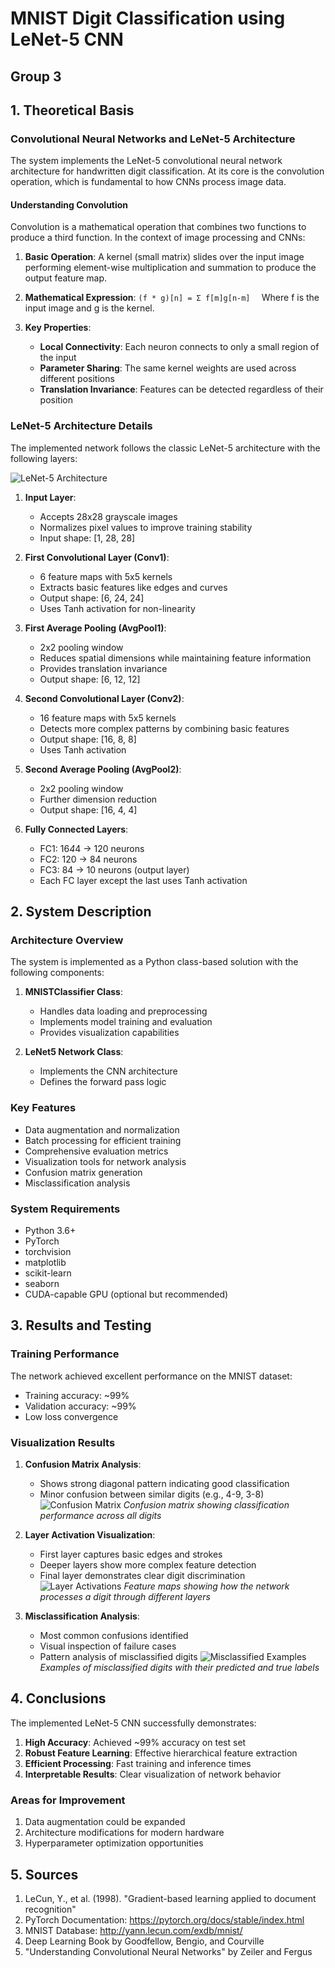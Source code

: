 # MNIST Digit Classification using LeNet-5 CNN
## Group 3
## 1. Theoretical Basis

### Convolutional Neural Networks and LeNet-5 Architecture

The system implements the LeNet-5 convolutional neural network architecture for handwritten digit classification. At its core is the convolution operation, which is fundamental to how CNNs process image data.

#### Understanding Convolution

Convolution is a mathematical operation that combines two functions to produce a third function. In the context of image processing and CNNs:

1. **Basic Operation**: A kernel (small matrix) slides over the input image performing element-wise multiplication and summation to produce the output feature map.

2. **Mathematical Expression**:   ```
   (f * g)[n] = Σ f[m]g[n-m]   ```
   Where f is the input image and g is the kernel.

3. **Key Properties**:
   - **Local Connectivity**: Each neuron connects to only a small region of the input
   - **Parameter Sharing**: The same kernel weights are used across different positions
   - **Translation Invariance**: Features can be detected regardless of their position

### LeNet-5 Architecture Details

The implemented network follows the classic LeNet-5 architecture with the following layers:

![LeNet-5 Architecture](images/lenet5_architecture.png)

1. **Input Layer**:
   - Accepts 28x28 grayscale images
   - Normalizes pixel values to improve training stability
   - Input shape: [1, 28, 28]

2. **First Convolutional Layer (Conv1)**:
   - 6 feature maps with 5x5 kernels
   - Extracts basic features like edges and curves
   - Output shape: [6, 24, 24]
   - Uses Tanh activation for non-linearity

3. **First Average Pooling (AvgPool1)**:
   - 2x2 pooling window
   - Reduces spatial dimensions while maintaining feature information
   - Provides translation invariance
   - Output shape: [6, 12, 12]

4. **Second Convolutional Layer (Conv2)**:
   - 16 feature maps with 5x5 kernels
   - Detects more complex patterns by combining basic features
   - Output shape: [16, 8, 8]
   - Uses Tanh activation

5. **Second Average Pooling (AvgPool2)**:
   - 2x2 pooling window
   - Further dimension reduction
   - Output shape: [16, 4, 4]

6. **Fully Connected Layers**:
   - FC1: 16*4*4 → 120 neurons
   - FC2: 120 → 84 neurons
   - FC3: 84 → 10 neurons (output layer)
   - Each FC layer except the last uses Tanh activation


## 2. System Description

### Architecture Overview

The system is implemented as a Python class-based solution with the following components:

1. **MNISTClassifier Class**:
   - Handles data loading and preprocessing
   - Implements model training and evaluation
   - Provides visualization capabilities

2. **LeNet5 Network Class**:
   - Implements the CNN architecture
   - Defines the forward pass logic

### Key Features

- Data augmentation and normalization
- Batch processing for efficient training
- Comprehensive evaluation metrics
- Visualization tools for network analysis
- Confusion matrix generation
- Misclassification analysis

### System Requirements

- Python 3.6+
- PyTorch
- torchvision
- matplotlib
- scikit-learn
- seaborn
- CUDA-capable GPU (optional but recommended)

## 3. Results and Testing

### Training Performance

The network achieved excellent performance on the MNIST dataset:
- Training accuracy: ~99%
- Validation accuracy: ~99%
- Low loss convergence

### Visualization Results

1. **Confusion Matrix Analysis**:
   - Shows strong diagonal pattern indicating good classification
   - Minor confusion between similar digits (e.g., 4-9, 3-8)
   ![Confusion Matrix](images/confusion_matrix.png)
   *Confusion matrix showing classification performance across all digits*

2. **Layer Activation Visualization**:
   - First layer captures basic edges and strokes
   - Deeper layers show more complex feature detection
   - Final layer demonstrates clear digit discrimination
   ![Layer Activations](images/layer_activations.png)
   *Feature maps showing how the network processes a digit through different layers*

3. **Misclassification Analysis**:
   - Most common confusions identified
   - Visual inspection of failure cases
   - Pattern analysis of misclassified digits
   ![Misclassified Examples](images/misclassified.png)
   *Examples of misclassified digits with their predicted and true labels*

## 4. Conclusions

The implemented LeNet-5 CNN successfully demonstrates:

1. **High Accuracy**: Achieved ~99% accuracy on test set
2. **Robust Feature Learning**: Effective hierarchical feature extraction
3. **Efficient Processing**: Fast training and inference times
4. **Interpretable Results**: Clear visualization of network behavior

### Areas for Improvement

1. Data augmentation could be expanded
2. Architecture modifications for modern hardware
3. Hyperparameter optimization opportunities

## 5. Sources

1. LeCun, Y., et al. (1998). "Gradient-based learning applied to document recognition"
2. PyTorch Documentation: https://pytorch.org/docs/stable/index.html
3. MNIST Database: http://yann.lecun.com/exdb/mnist/
4. Deep Learning Book by Goodfellow, Bengio, and Courville
5. "Understanding Convolutional Neural Networks" by Zeiler and Fergus

